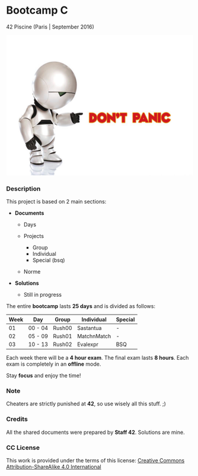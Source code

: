 # **Bootcamp C**

42 Piscine (Paris | September 2016)

![Marvin](images/marvin.jpg)

### **Description**

This project is based on 2 main sections:

+ **Documents**

  + Days
  + Projects

    + Group
    + Individual
    + Special (bsq)

  + Norme

+ **Solutions**

  + Still in progress

The entire **bootcamp** lasts **25 days** and is divided as follows:

| Week |   Day   |  Group | Individual  | Special |
|------|---------|--------|-------------|---------|
| 01   | 00 - 04 | Rush00 | Sastantua   |    -    |
| 02   | 05 - 09 | Rush01 | MatchnMatch |    -    |
| 03   | 10 - 13 | Rush02 | Evalexpr    |   BSQ   |

Each week there will be a **4 hour exam**. The final exam lasts **8 hours**. Each exam is completely in an **offline** mode.

Stay **focus** and enjoy the time!

### **Note**

Cheaters are strictly punished at **42**, so use wisely all this stuff. ;)

### **Credits**

All the shared documents were prepared by **Staff 42**. Solutions are mine.

### **CC License**

This work is provided under the terms of this license: [Creative Commons Attribution-ShareAlike 4.0 International](https://creativecommons.org/licenses/by-sa/4.0/)
